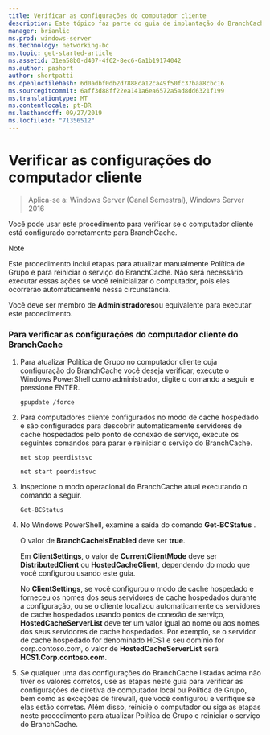 ```yaml
---
title: Verificar as configurações do computador cliente
description: Este tópico faz parte do guia de implantação do BranchCache para o Windows Server 2016, que demonstra como implantar o BranchCache em modos de cache distribuídos e hospedados para otimizar o uso de largura de banda WAN em filiais
manager: brianlic
ms.prod: windows-server
ms.technology: networking-bc
ms.topic: get-started-article
ms.assetid: 31ea58b0-d407-4f62-8ec6-6a1b19174042
ms.author: pashort
author: shortpatti
ms.openlocfilehash: 6d0adbf0db2d7888ca12ca49f50fc37baa8cbc16
ms.sourcegitcommit: 6aff3d88ff22ea141a6ea6572a5ad8dd6321f199
ms.translationtype: MT
ms.contentlocale: pt-BR
ms.lasthandoff: 09/27/2019
ms.locfileid: "71356512"
---
```

# <a name="verify-client-computer-settings"></a>Verificar as configurações do computador cliente

>Aplica-se a: Windows Server (Canal Semestral), Windows Server 2016

Você pode usar este procedimento para verificar se o computador cliente está configurado corretamente para BranchCache.  
  
> [!NOTE]  
> Este procedimento inclui etapas para atualizar manualmente Política de Grupo e para reiniciar o serviço do BranchCache. Não será necessário executar essas ações se você reinicializar o computador, pois eles ocorrerão automaticamente nessa circunstância.  
  
Você deve ser membro de **Administradores**ou equivalente para executar este procedimento.  
  
### <a name="to-verify-branchcache-client-computer-settings"></a>Para verificar as configurações do computador cliente do BranchCache  
  
1.  Para atualizar Política de Grupo no computador cliente cuja configuração do BranchCache você deseja verificar, execute o Windows PowerShell como administrador, digite o comando a seguir e pressione ENTER.  
  
    `gpupdate /force`  
  
2.  Para computadores cliente configurados no modo de cache hospedado e são configurados para descobrir automaticamente servidores de cache hospedados pelo ponto de conexão de serviço, execute os seguintes comandos para parar e reiniciar o serviço do BranchCache.  
  
    `net stop peerdistsvc`  
  
    `net start peerdistsvc`  
  
3.  Inspecione o modo operacional do BranchCache atual executando o comando a seguir.  
  
    `Get-BCStatus`  
  
4.  No Windows PowerShell, examine a saída do comando **Get-BCStatus** .  
  
    O valor de **BranchCacheIsEnabled** deve ser **true**.  
  
    Em **ClientSettings**, o valor de **CurrentClientMode** deve ser **DistributedClient** ou **HostedCacheClient**, dependendo do modo que você configurou usando este guia.  
  
    No **ClientSettings**, se você configurou o modo de cache hospedado e forneceu os nomes dos seus servidores de cache hospedados durante a configuração, ou se o cliente localizou automaticamente os servidores de cache hospedados usando pontos de conexão de serviço,  **HostedCacheServerList** deve ter um valor igual ao nome ou aos nomes dos seus servidores de cache hospedados. Por exemplo, se o servidor de cache hospedado for denominado HCS1 e seu domínio for corp.contoso.com, o valor de **HostedCacheServerList** será **HCS1.Corp.contoso.com**.  
  
5.  Se qualquer uma das configurações do BranchCache listadas acima não tiver os valores corretos, use as etapas neste guia para verificar as configurações de diretiva de computador local ou Política de Grupo, bem como as exceções de firewall, que você configurou e verifique se elas estão corretas. Além disso, reinicie o computador ou siga as etapas neste procedimento para atualizar Política de Grupo e reiniciar o serviço do BranchCache.  
  


